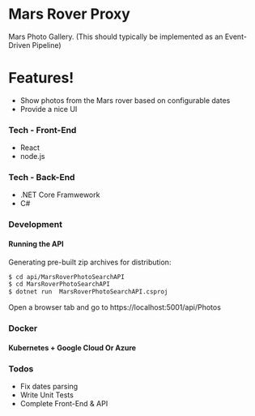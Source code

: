 # Mars Rover Proxy

Mars Photo Gallery. (This should typically be implemented as an Event-Driven Pipeline)

#  Features!

  - Show photos from the Mars rover based on configurable dates
  - Provide a nice UI


### Tech - Front-End


* React
* node.js 


### Tech - Back-End


* .NET Core Framwework
* C# 


### Development

#### Running the API 

Generating pre-built zip archives for distribution:
```sh
$ cd api/MarsRoverPhotoSearchAPI
$ cd MarsRoverPhotoSearchAPI
$ dotnet run  MarsRoverPhotoSearchAPI.csproj
```
Open a browser tab and go to https://localhost:5001/api/Photos

### Docker

#### Kubernetes + Google Cloud Or Azure

### Todos
 - Fix dates parsing
 - Write Unit Tests
 - Complete Front-End & API

